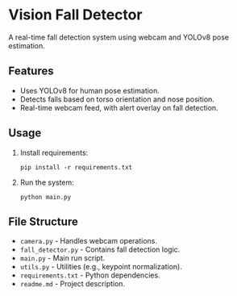 # Vision Fall Detector

A real-time fall detection system using webcam and YOLOv8 pose estimation.

## Features

- Uses YOLOv8 for human pose estimation.
- Detects falls based on torso orientation and nose position.
- Real-time webcam feed, with alert overlay on fall detection.

## Usage

1. Install requirements:
    ```
    pip install -r requirements.txt
    ```
2. Run the system:
    ```
    python main.py
    ```

## File Structure

- `camera.py` - Handles webcam operations.
- `fall_detector.py` - Contains fall detection logic.
- `main.py` - Main run script.
- `utils.py` - Utilities (e.g., keypoint normalization).
- `requirements.txt` - Python dependencies.
- `readme.md` - Project description.
